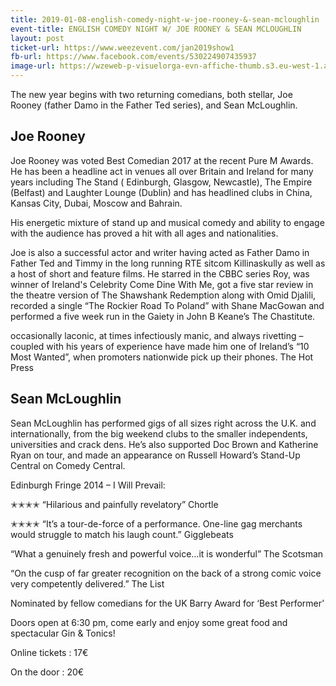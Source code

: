 ```yaml
---
title: 2019-01-08-english-comedy-night-w-joe-rooney-&-sean-mcloughlin
event-title: ENGLISH COMEDY NIGHT W/ JOE ROONEY & SEAN MCLOUGHLIN
layout: post
ticket-url: https://www.weezevent.com/jan2019show1
fb-url: https://www.facebook.com/events/530224907435937
image-url: https://wzeweb-p-visuelorga-evn-affiche-thumb.s3.eu-west-1.amazonaws.com/affiche_373200.thumb53700.1536061951.jpg
---
```

The new year begins with two returning comedians, both stellar, Joe Rooney (father Damo in the Father Ted series), and Sean McLoughlin.

## Joe Rooney
Joe Rooney was voted Best Comedian 2017 at the recent Pure M Awards. He has been a headline act in venues all over Britain and Ireland for many years including The Stand ( Edinburgh, Glasgow, Newcastle), The Empire (Belfast) and Laughter Lounge (Dublin) and has headlined clubs in China, Kansas City, Dubai, Moscow and Bahrain.

His energetic mixture of stand up and musical comedy and ability to engage with the audience has proved a hit with all ages and nationalities.

Joe is also a successful actor and writer having acted as Father Damo in Father Ted and Timmy in the long running RTE sitcom Killinaskully as well as a host of short and feature films. He starred in the CBBC series Roy, was winner of Ireland's Celebrity Come Dine With Me, got a five star review in the theatre version of The Shawshank Redemption along with Omid Djalili, recorded a single “The Rockier Road To Poland” with Shane MacGowan and performed a five week run in the Gaiety in John B Keane’s The Chastitute.

occasionally laconic, at times infectiously manic, and always rivetting – coupled with his years of experience have made him one of Ireland’s “10 Most Wanted”, when promoters nationwide pick up their phones. The Hot Press

## Sean McLoughlin
Sean McLoughlin has performed gigs of all sizes right across the U.K. and internationally, from the big weekend clubs to the smaller independents, universities and crack dens. He’s also supported Doc Brown and Katherine Ryan on tour, and made an appearance on Russell Howard’s Stand-Up Central on Comedy Central.

Edinburgh Fringe 2014 – I Will Prevail:

✭✭✭✭ “Hilarious and painfully revelatory” Chortle

✭✭✭✭ “It’s a tour-de-force of a performance. One-line gag merchants would struggle to match his laugh count.” Gigglebeats

“What a genuinely fresh and powerful voice…it is wonderful” The Scotsman

“On the cusp of far greater recognition on the back of a strong comic voice very competently delivered.” The List

Nominated by fellow comedians for the UK Barry Award for ‘Best Performer’

Doors open at 6:30 pm, come early and enjoy some great food and spectacular Gin & Tonics!

Online tickets : 17€

On the door : 20€